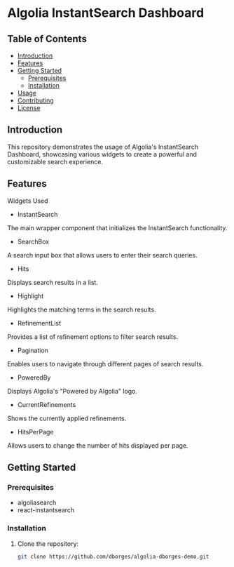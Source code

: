 # Algolia InstantSearch Dashboard


## Table of Contents

- [Introduction](#introduction)
- [Features](#features)
- [Getting Started](#getting-started)
  - [Prerequisites](#prerequisites)
  - [Installation](#installation)
- [Usage](#usage)
- [Contributing](#contributing)
- [License](#license)

## Introduction

This repository demonstrates the usage of Algolia's InstantSearch Dashboard, showcasing various widgets to create a powerful and customizable search experience.


## Features

Widgets Used

 - InstantSearch

The main wrapper component that initializes the InstantSearch functionality.

 - SearchBox

A search input box that allows users to enter their search queries.

 - Hits

Displays search results in a list.

 - Highlight

Highlights the matching terms in the search results.

 - RefinementList

Provides a list of refinement options to filter search results.

 - Pagination

Enables users to navigate through different pages of search results.

 - PoweredBy

Displays Algolia's "Powered by Algolia" logo.

 - CurrentRefinements

Shows the currently applied refinements.

 - HitsPerPage

Allows users to change the number of hits displayed per page.

## Getting Started

### Prerequisites

- algoliasearch
- react-instantsearch

### Installation


1. Clone the repository:

   ```bash
   git clone https://github.com/dborges/algolia-dborges-demo.git
